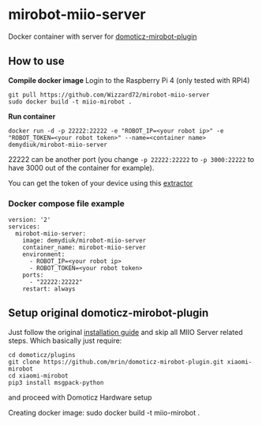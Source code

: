 # mirobot-miio-server

Docker container with server for [domoticz-mirobot-plugin](https://github.com/mrin/domoticz-mirobot-plugin)

## How to use
**Compile docker image**
Login to the Raspberry Pi 4 (only tested with RPI4)
```
git pull https://github.com/Wizzard72/mirobot-miio-server
sudo docker build -t miio-mirobot .
```
**Run container**
```
docker run -d -p 22222:22222 -e "ROBOT_IP=<your robot ip>" -e "ROBOT_TOKEN=<your robot token>" --name=<container name> demydiuk/mirobot-miio-server
```

22222 can be another port (you change `-p 22222:22222` to `-p 3000:22222` to have 3000 out of the container for example).

You can get the token of your device using this [extractor](https://github.com/PiotrMachowski/Xiaomi-cloud-tokens-extractor)

### Docker compose file example

```
version: '2'
services:
  mirobot-miio-server:
    image: demydiuk/mirobot-miio-server
    container_name: mirobot-miio-server
    environment:
      - ROBOT_IP=<your robot ip>
      - ROBOT_TOKEN=<your robot token>
    ports:
      - "22222:22222"
    restart: always
```

## Setup original domoticz-mirobot-plugin

Just follow the original [installation guide](https://github.com/mrin/domoticz-mirobot-plugin) and skip all MIIO Server related steps.
Which basically just require:
```
cd domoticz/plugins
git clone https://github.com/mrin/domoticz-mirobot-plugin.git xiaomi-mirobot
cd xiaomi-mirobot
pip3 install msgpack-python
```
and proceed with Domoticz Hardware setup


Creating docker image:
sudo docker build -t miio-mirobot .
